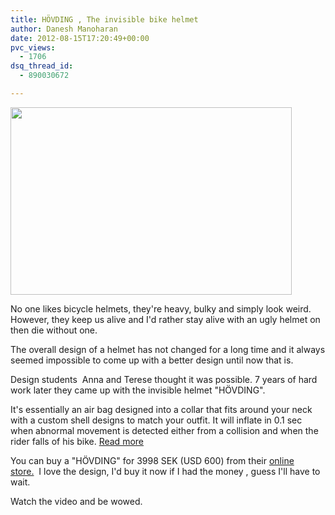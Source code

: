 ```yaml
---
title: HÖVDING , The invisible bike helmet
author: Danesh Manoharan
date: 2012-08-15T17:20:49+00:00
pvc_views:
  - 1706
dsq_thread_id:
  - 890030672

---
```

<a href="/posts/hovding-the-invisible-bike-helmet/invisible-bike-helmet-08-16-2012/" rel="attachment wp-att-3026"><img loading="lazy" class="alignnone size-medium wp-image-3026" title="Invisible-Bike-Helmet-08-16-2012" src="/wp-content/uploads/2012/08/Invisible-Bike-Helmet-08-16-2012-450x300.jpg" alt="" width="450" height="300" srcset="/wp-content/uploads/2012/08/Invisible-Bike-Helmet-08-16-2012-450x300.jpg 450w, /wp-content/uploads/2012/08/Invisible-Bike-Helmet-08-16-2012.jpg 600w" sizes="(max-width: 450px) 100vw, 450px" /></a>

No one likes bicycle helmets, they're heavy, bulky and simply look weird. However, they keep us alive and I'd rather stay alive with an ugly helmet on then die without one.

The overall design of a helmet has not changed for a long time and it always seemed impossible to come up with a better design until now that is.

Design students  Anna and Terese thought it was possible. 7 years of hard work later they came up with the invisible helmet "HÖVDING".

It's essentially an air bag designed into a collar that fits around your neck with a custom shell designs to match your outfit. It will inflate in 0.1 sec when abnormal movement is detected either from a collision and when the rider falls of his bike. [Read more][1]

You can buy a "HÖVDING" for 3998 SEK (USD 600) from their [online store.][2]  I love the design, I'd buy it now if I had the money , guess I'll have to wait.

Watch the video and be wowed.<!--more-->

 [1]: http://www.hovding.com/en/how
 [2]: http://www.hovding.com/en/hovding